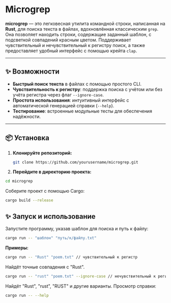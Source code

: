 
# Microgrep

**microgrep** — это легковесная утилита командной строки, написанная на **Rust**, для поиска текста в файлах, вдохновлённая классическим `grep`. Она позволяет находить строки, содержащие заданный шаблон, с подсветкой совпадений красным цветом. Поддерживает чувствительный и нечувствительный к регистру поиск, а также предоставляет удобный интерфейс с помощью крейта `clap`.

---

## ✨ Возможности

- **Быстрый поиск текста** в файлах с помощью простого CLI.
- **Чувствительность к регистру**: поддержка поиска с учётом или без учёта регистра через флаг `--ignore-case`.
- **Простота использования**: интуитивный интерфейс с автоматической генерацией справки (`--help`).
- **Тестирование**: встроенные модульные тесты для обеспечения надёжности.

---

## 📦 Установка

1. **Клонируйте репозиторий:**
   ```bash
   git clone https://github.com/yourusername/microgrep.git
2. **Перейдите в директорию проекта:**
```bash
cd microgrep
```
Соберите проект с помощью Cargo:
```bash
cargo build --release
```

## ✨ Запуск и использование

Запустите программу, указав шаблон для поиска и путь к файлу:
```bash
cargo run -- "шаблон" "путь/к/файлу.txt"
```
**Примеры:**
```bash
cargo run -- "Rust" "poem.txt" // чувствительный к регистр
```
Найдёт точные совпадения с "Rust".

```bash
cargo run -- "rust" "poem.txt" --ignore-case // нечувствительный к регистру
```
Найдёт "Rust", "rust", "RUST" и другие варианты.
Просмотр справки:

```bash
cargo run -- --help
```

